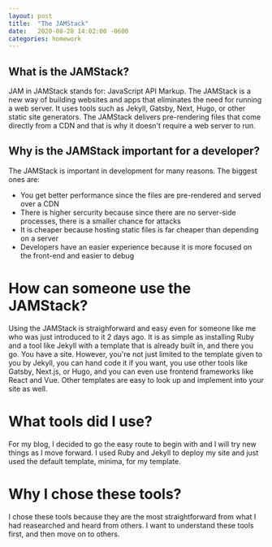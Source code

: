```yaml
---
layout: post
title:  "The JAMStack"
date:   2020-08-28 14:02:00 -0600
categories: homework
---
```

## What is the JAMStack?

JAM in JAMStack stands for: JavaScript API Markup. The JAMStack is a new way of building websites and apps that eliminates the need for running a web server. It uses tools such as Jekyll, Gatsby, Next, Hugo, or other static site generators. The JAMStack delivers pre-rendering files that come directly from a CDN and that is why it doesn't require a web server to run.

## Why is the JAMStack important for a developer?

The JAMStack is important in development for many reasons. The biggest ones are:
- You get better performance since the files are pre-rendered and served over a CDN
- There is higher sercurity because since there are no server-side processes, there is a smaller chance for attacks
- It is cheaper because hosting static files is far cheaper than depending on a server
- Developers have an easier experience because it is more focused on the front-end and easier to debug

# How can someone use the JAMStack?

Using the JAMStack is straighforward and easy even for someone like me who was just introduced to it 2 days ago. It is as simple as installing Ruby and a tool like Jekyll with a template that is already built in, and there you go. You have a site. However, you're not just limited to the template given to you by Jekyll, you can hand code it if you want, you use other tools like Gatsby, Next.js, or Hugo, and you can even use frontend frameworks like React and Vue. Other templates are easy to look up and implement into your site as well.

# What tools did I use?

For my blog, I decided to go the easy route to begin with and I will try new things as I move forward. I used Ruby and Jekyll to deploy my site and just used the default template, minima, for my template.

# Why I chose these tools?

I chose these tools because they are the most straightforward from what I had reasearched and heard from others. I want to understand these tools first, and then move on to others.